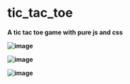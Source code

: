 # tic_tac_toe
<strong>A tic tac toe game with pure js and css<strong/>

     
![image](https://github.com/15Math/Tic_tac_toe/assets/125575617/4ab8f299-986e-4e94-97d8-ddff7fb042d0)


![image](https://github.com/15Math/Tic_tac_toe/assets/125575617/22cce3b8-ced0-406e-9661-325f5deb1694)


![image](https://github.com/15Math/Tic_tac_toe/assets/125575617/b6abb93d-7ec7-4d2c-84ea-629b674d4ebe)
